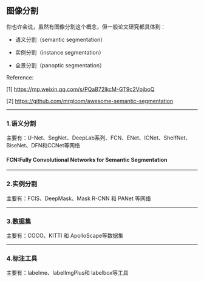 ## 图像分割

你也许会说，虽然有图像分割这个概念，但一般论文研究都具体到：

+ 语义分割（semantic segmentation）

+ 实例分割（instance segmentation）

+ 全景分割（panoptic segmentation）

Reference:

[1] <https://mp.weixin.qq.com/s/PQaB72lkcM-GT9c2VpjboQ>

[2] <https://github.com/mrgloom/awesome-semantic-segmentation>

------

### 1.语义分割


主要有：U-Net、SegNet、DeepLab系列、FCN、ENet、ICNet、ShelfNet、BiseNet、DFN和CCNet等网络

#### FCN:Fully Convolutional Networks for Semantic Segmentation







------


### 2.实例分割

主要有：FCIS、DeepMask、Mask R-CNN 和 PANet 等网络

------

### 3.数据集

主要有：COCO、KITTI 和 ApolloScape等数据集

------

### 4.标注工具

主要有：labelme、labelImgPlus和 labelbox等工具
